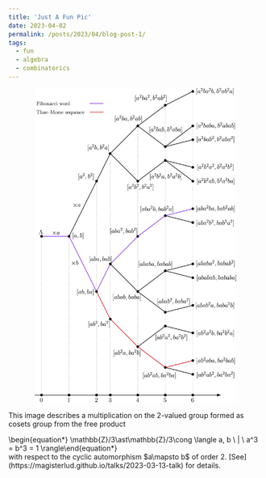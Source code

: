 ```yaml
---
title: 'Just A Fun Pic'
date: 2023-04-02
permalink: /posts/2023/04/blog-post-1/
tags:
  - fun
  - algebra
  - combinatorics
---
```


<p align="center">
  <img src="/files/images/tree.jpg" width="400" /> 
</p>

This image describes a multiplication on the 2-valued group formed as cosets group from the free product 
<div class="math"> 
\begin{equation*}
\mathbb{Z}/3\ast\mathbb{Z}/3\cong \langle a, b \ | \ a^3 = b^3 = 1  
\rangle\end{equation*}
</div>
with respect to the cyclic automorphism $a\mapsto b$ of order 2. [See](https://magisterlud.github.io/talks/2023-03-13-talk) for details. 
